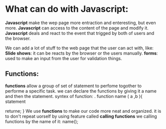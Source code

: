 # What can do with Javascript:
**Javascript** make the wep page more entraction and enteresting, but even more.
__Javascript__ can access to the content of the page and modify it.
**Javascript** deals and react to the event that trigged by both of users and the browser.

We can add a lot of stuff to the web page that the user can act with, like:
 **Slide shows**: it can be reacts by the browser or the users manually.
 **forms**: used to make an input from the user for validation things.
 
 ## Functions:
 __functions__ allow a group of set of statement to perfome togother to performe a specific task. 
 we can declare the functions by giving it a name and then the statement.
 syntex of function:
 . function name ( a ,b ){
 statement
 
 returne;
 }
 We use __functions__ to make our code more neat and organized. it is to don't repeat uorself by using feature called __calling functions__
 we calling functions by the name of it: name();

